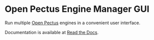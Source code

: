 # Open Pectus Engine Manager GUI
Run multiple [Open Pectus](https://github.com/Open-Pectus/Open-Pectus/) engines in a convenient user interface.

Documentation is available at [Read the Docs](https://docs.openpectus.org/latest/).